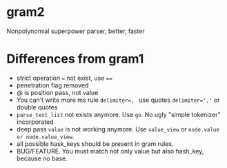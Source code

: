 # gram2
Nonpolynomial superpower parser, better, faster

# Differences from gram1
* strict operation `=` not exist, use `==`
* penetration flag removed
* @ is position pass, not value
* You can't write more ms rule `delimiter=, ` use quotes `delimiter=','` or double quotes
* `parse_text_list` not exists anymore. Use `go`. No ugly "simple tokenizer" incorporated
* deep pass `value` is not working anymore. Use `value_view` or `node.value or node.value_view`.
* all possible hask_keys should be present in gram rules.
* BUG/FEATURE. You must match not only value but also hash_key, because no base.
